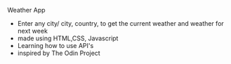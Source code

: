 Weather App
- Enter any city/ city, country, to get the current weather and weather for next week
- made using HTML,CSS, Javascript
- Learning how to use API's
- inspired by The Odin Project
